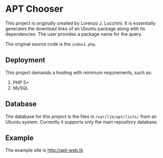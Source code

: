 APT Chooser
===========

This project is originally created by Lorenzo J. Lucchini.
It is essentially generates the download links of an Ubuntu package along with its dependencies.
The user provides a package name for the query.

The original source code is the `index1.php`.

Deployment
----------
This project demands a hosting with minimum requirements, such as:
 1. PHP 5+
 2. MySQL

Database
--------
The database for this project is the files in `/var/lib/apt/lists/` from an Ubuntu
system. Currently it supports only the main repository database.

Example
-------
The example site is  <http://apt-web.tk>